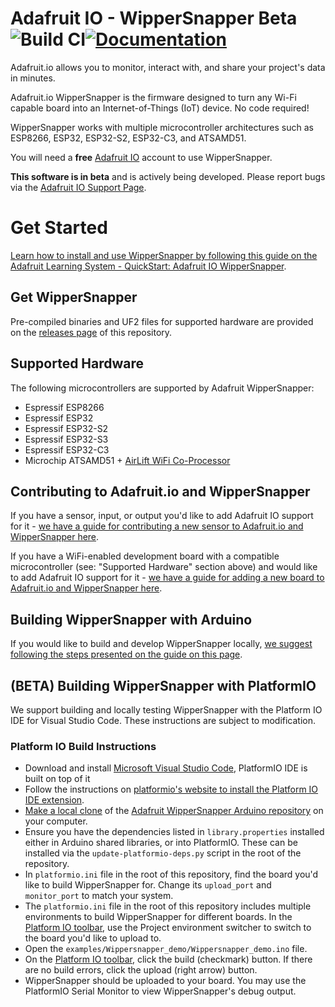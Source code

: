 # Adafruit IO - WipperSnapper Beta ![Build CI](https://github.com/adafruit/Adafruit_Wippersnapper_Arduino/actions/workflows/build-clang-doxy.yml/badge.svg)[![Documentation](https://github.com/adafruit/ci-arduino/blob/master/assets/doxygen_badge.svg)](http://adafruit.github.io/Adafruit_Wippersnapper_Arduino/html/index.html)


Adafruit.io allows you to monitor, interact with, and share your project's data in minutes.

Adafruit.io WipperSnapper is the firmware designed to turn any Wi-Fi capable board into an Internet-of-Things (IoT) device. No code required!

WipperSnapper works with multiple microcontroller architectures such as ESP8266, ESP32, ESP32-S2, ESP32-C3, and ATSAMD51.

You will need a **free** [Adafruit IO](https://io.adafruit.com) account to use WipperSnapper.

**This software is in beta** and is actively being developed. Please report bugs via the [Adafruit IO Support Page](https://io.adafruit.com/support).

# Get Started
[Learn how to install and use WipperSnapper by following this guide on the Adafruit Learning System - QuickStart: Adafruit IO WipperSnapper](https://learn.adafruit.com/quickstart-adafruit-io-wippersnapper).


## Get WipperSnapper
Pre-compiled binaries and UF2 files for supported hardware are provided on the [releases page](https://github.com/adafruit/Adafruit_Wippersnapper_Arduino/releases) of this repository.

## Supported Hardware
The following microcontrollers are supported by Adafruit WipperSnapper:
* Espressif ESP8266
* Espressif ESP32
* Espressif ESP32-S2
* Espressif ESP32-S3
* Espressif ESP32-C3
* Microchip ATSAMD51 + [AirLift WiFi Co-Processor](https://www.adafruit.com/?q=airlift+wifi&sort=BestMatch)

## Contributing to Adafruit.io and WipperSnapper

If you have a sensor, input, or output you'd like to add Adafruit IO support for it - [we have a guide for contributing a new sensor to Adafruit.io and WipperSnapper here](https://learn.adafruit.com/how-to-add-a-new-component-to-adafruit-io-wippersnapper).

If you have a WiFi-enabled development board with a compatible microcontroller (see: "Supported Hardware" section above) and would like to add Adafruit IO support for it - [we have a guide for adding a new board to Adafruit.io and WipperSnapper here](https://learn.adafruit.com/how-to-add-a-new-board-to-wippersnapper).

## Building WipperSnapper with Arduino
If you would like to build and develop WipperSnapper locally, [we suggest following the steps presented on the guide on this page](https://learn.adafruit.com/how-to-add-a-new-board-to-wippersnapper/build-wippersnapper).

## (BETA) Building WipperSnapper with PlatformIO
We support building and locally testing WipperSnapper with the Platform IO IDE for Visual Studio Code. These instructions are subject to modification.

### Platform IO Build Instructions
* Download and install [Microsoft Visual Studio Code](https://code.visualstudio.com), PlatformIO IDE is built on top of it
* Follow the instructions on [platformio's website to install the Platform IO IDE extension](https://platformio.org/install/ide?install=vscode).
* [Make a local clone](https://docs.github.com/en/repositories/creating-and-managing-repositories/cloning-a-repository) of the [Adafruit WipperSnapper Arduino repository](https://github.com/adafruit/Adafruit_Wippersnapper_Arduino) on your computer. 
* Ensure you have the dependencies listed in `library.properties` installed either in Arduino shared libraries, or into PlatformIO. These can be installed via the `update-platformio-deps.py` script in the root of the repository.
* In `platformio.ini` file in the root of this repository, find the board you'd like to build WipperSnapper for. Change its `upload_port` and `monitor_port` to match your system.
* The `platformio.ini` file in the root of this repository includes multiple environments to build WipperSnapper for different boards. In the [Platform IO toolbar](https://docs.platformio.org/en/stable//integration/ide/vscode.html#platformio-toolbar), use the Project environment switcher to switch to the board you'd like to upload to.
* Open the `examples/Wippersnapper_demo/Wippersnapper_demo.ino` file.
* On the [Platform IO toolbar](https://docs.platformio.org/en/stable//integration/ide/vscode.html#platformio-toolbar), click the build (checkmark) button. If there are no build errors, click the upload (right arrow) button.
* WipperSnapper should be uploaded to your board. You may use the PlatformIO Serial Monitor to view WipperSnapper's debug output.